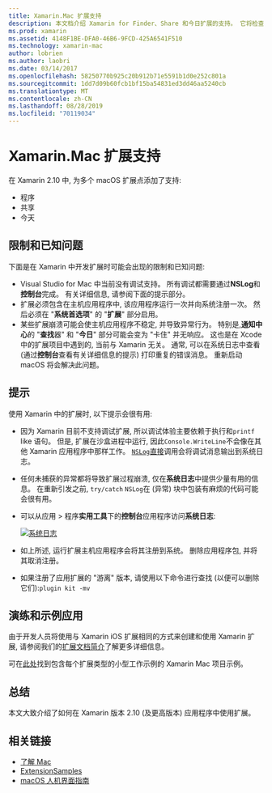 ```yaml
---
title: Xamarin.Mac 扩展支持
description: 本文档介绍 Xamarin for Finder、Share 和今日扩展的支持。 它将检查限制和已知问题、指向演练和示例应用的链接, 并提供使用扩展的技巧。
ms.prod: xamarin
ms.assetid: 4148F1BE-DFA0-46B6-9FCD-425A6541F510
ms.technology: xamarin-mac
author: lobrien
ms.author: laobri
ms.date: 03/14/2017
ms.openlocfilehash: 58250770b925c20b912b71e5591b1d0e252c801a
ms.sourcegitcommit: 1dd7d09b60fcb1bf15ba54831ed3dd46aa5240cb
ms.translationtype: MT
ms.contentlocale: zh-CN
ms.lasthandoff: 08/28/2019
ms.locfileid: "70119034"
---
```

# <a name="xamarinmac-extension-support"></a>Xamarin.Mac 扩展支持

在 Xamarin 2.10 中, 为多个 macOS 扩展点添加了支持:

- 程序
- 共享
- 今天

<a name="Limitations-and-Known-Issues" />

## <a name="limitations-and-known-issues"></a>限制和已知问题

下面是在 Xamarin 中开发扩展时可能会出现的限制和已知问题:

- Visual Studio for Mac 中当前没有调试支持。 所有调试都需要通过**NSLog**和**控制台**完成。 有关详细信息, 请参阅下面的提示部分。
- 扩展必须包含在主机应用程序中, 该应用程序运行一次并向系统注册一次。 然后必须在 "**系统首选项**" 的 "**扩展**" 部分启用。 
- 某些扩展崩溃可能会使主机应用程序不稳定, 并导致异常行为。 特别是,**通知中心**的 "**查找**器" 和 "**今日**" 部分可能会变为 "卡住" 并无响应。 这也是在 Xcode 中的扩展项目中遇到的, 当前与 Xamarin 无关。 通常, 可以在系统日志中查看 (通过**控制台**查看有关详细信息的提示) 打印重复的错误消息。 重新启动 macOS 将会解决此问题。

<a name="Tips" />

## <a name="tips"></a>提示

使用 Xamarin 中的扩展时, 以下提示会很有用:

- 因为 Xamarin 目前不支持调试扩展, 所以调试体验主要依赖于执行和`printf` like 语句。 但是, 扩展在沙盒进程中运行, 因此`Console.WriteLine`不会像在其他 Xamarin 应用程序中那样工作。 [ `NSLog`直接](https://gist.github.com/chamons/e2e409013a449cfbe1f2fbe5547f6554)调用会将调试消息输出到系统日志。
- 任何未捕获的异常都将导致扩展过程崩溃, 仅在**系统日志**中提供少量有用的信息。 在重新引发之前, `try/catch` `NSLog`在 (异常) 块中包装有麻烦的代码可能会很有用。
- 可以从应用 > 程序**实用工具**下的**控制台**应用程序访问**系统日志**:

    [![](extensions-images/extension02.png "系统日志")](extensions-images/extension02.png#lightbox)
- 如上所述, 运行扩展主机应用程序会将其注册到系统。 删除应用程序包, 并将其取消注册。 
- 如果注册了应用扩展的 "游离" 版本, 请使用以下命令进行查找 (以便可以删除它们):`plugin kit -mv`


<a name="Walkthrough-and-Sample-App" />

## <a name="walkthrough-and-sample-app"></a>演练和示例应用

由于开发人员将使用与 Xamarin iOS 扩展相同的方式来创建和使用 Xamarin 扩展, 请参阅我们的[扩展文档简介](~/ios/platform/extensions.md)了解更多详细信息。

可在[此处](https://docs.microsoft.com/samples/xamarin/mac-samples/extensionsamples)找到包含每个扩展类型的小型工作示例的 Xamarin Mac 项目示例。

<a name="Summary" />

## <a name="summary"></a>总结

本文大致介绍了如何在 Xamarin 版本 2.10 (及更高版本) 应用程序中使用扩展。

## <a name="related-links"></a>相关链接

- [了解 Mac](~/mac/get-started/hello-mac.md)
- [ExtensionSamples](https://docs.microsoft.com/samples/xamarin/mac-samples/extensionsamples)
- [macOS 人机界面指南](https://developer.apple.com/design/human-interface-guidelines/macos/overview/themes/)
